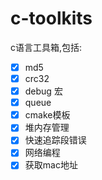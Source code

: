 # c-toolkits
c语言工具箱,包括:
- [x] md5
- [x] crc32
- [x] debug 宏
- [x] queue
- [x] cmake模板
- [x] 堆内存管理
- [x] 快速追踪段错误
- [x] 网络编程
- [x] 获取mac地址
